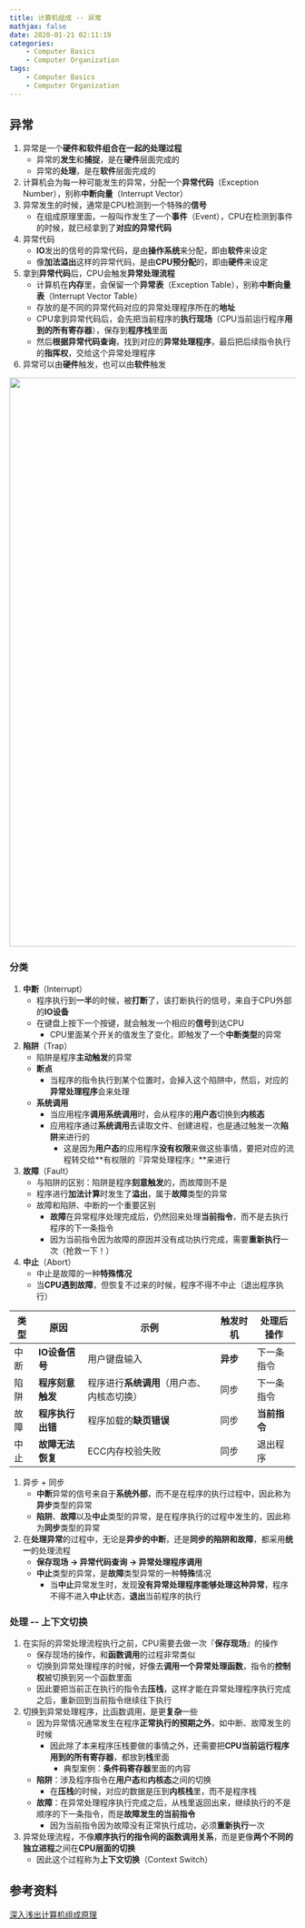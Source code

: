 ```yaml
---
title: 计算机组成 -- 异常
mathjax: false
date: 2020-01-21 02:11:19
categories:
    - Computer Basics
    - Computer Organization
tags:
    - Computer Basics
    - Computer Organization
---
```


## 异常
1. 异常是一个**硬件和软件组合在一起的处理过程**
   - 异常的**发生**和**捕捉**，是在**硬件**层面完成的
   - 异常的**处理**，是在**软件**层面完成的
2. 计算机会为每一种可能发生的异常，分配一个**异常代码**（Exception Number），别称**中断向量**（Interrupt Vector）
3. 异常发生的时候，通常是CPU检测到一个特殊的**信号**
   - 在组成原理里面，一般叫作发生了一个**事件**（Event），CPU在检测到事件的时候，就已经拿到了**对应的异常代码**
4. 异常代码
   - **IO**发出的信号的异常代码，是由**操作系统**来分配，即由**软件**来设定
   - 像**加法溢出**这样的异常代码，是由**CPU预分配**的，即由**硬件**来设定
5. 拿到**异常代码**后，CPU会触发**异常处理流程**
   - 计算机在**内存**里，会保留一个**异常表**（Exception Table），别称**中断向量表**（Interrupt Vector Table）
   - 存放的是不同的异常代码对应的异常处理程序所在的**地址**
   - CPU拿到异常代码后，会先把当前程序的**执行现场**（CPU当前运行程序**用到的所有寄存器**），保存到**程序栈**里面
   - 然后**根据异常代码查询**，找到对应的**异常处理程序**，最后把后续指令执行的**指挥权**，交给这个异常处理程序
6. 异常可以由**硬件**触发，也可以由**软件**触发

<!-- more -->

<img src="https://computer-composition-1253868755.cos.ap-guangzhou.myqcloud.com/computer-organization-exception.jpg" width=1000/>

### 分类
1. **中断**（Interrupt）
   - 程序执行到**一半**的时候，被**打断**了，该打断执行的信号，来自于CPU外部的**IO设备**
   - 在键盘上按下一个按键，就会触发一个相应的**信号**到达CPU
     - CPU里面某个开关的值发生了变化，即触发了一个**中断类型**的异常
2. **陷阱**（Trap）
   - 陷阱是程序**主动触发**的异常
   - **断点**
     - 当程序的指令执行到某个位置时，会掉入这个陷阱中，然后，对应的**异常处理程序**会来处理
   - **系统调用**
     - 当应用程序**调用系统调用**时，会从程序的**用户态**切换到**内核态**
     - 应用程序通过**系统调用**去读取文件、创建进程，也是通过触发一次**陷阱**来进行的
       - 这是因为**用户态**的应用程序**没有权限**来做这些事情，要把对应的流程转交给**有权限的『异常处理程序』**来进行
3. **故障**（Fault）
   - 与陷阱的区别：陷阱是程序**刻意触发**的，而故障则不是
   - 程序进行**加法计算**时发生了**溢出**，属于**故障**类型的异常
   - 故障和陷阱、中断的一个重要区别
     - **故障**在异常程序处理完成后，仍然回来处理**当前指令**，而不是去执行程序的下一条指令
     - 因为当前指令因为故障的原因并没有成功执行完成，需要**重新执行**一次（抢救一下！）
4. **中止**（Abort）
   - 中止是故障的一种**特殊情况**
   - 当**CPU遇到故障**，但恢复不过来的时候，程序不得不中止（退出程序执行）

| 类型 | 原因 | 示例 | 触发时机 | 处理后操作 |
| --- | --- | --- | --- | --- |
| 中断 | **IO设备信号** | 用户键盘输入 | **异步** | 下一条指令 |
| 陷阱 | **程序刻意触发** | 程序进行**系统调用**（用户态、内核态切换） | 同步 | 下一条指令 |
| 故障 | **程序执行出错** | 程序加载的**缺页错误** | 同步 | **当前指令** |
| 中止 | **故障无法恢复** | ECC内存校验失败 | 同步 | 退出程序 |

1. 异步 + 同步
   - **中断**异常的信号来自于**系统外部**，而不是在程序的执行过程中，因此称为**异步**类型的异常
   - **陷阱**、**故障**以及**中止**类型的异常，是在程序执行的过程中发生的，因此称为**同步**类型的异常
2. 在**处理异常**的过程中，无论是**异步的中断**，还是**同步的陷阱和故障**，都采用**统一**的处理流程
   - **保存现场 -> 异常代码查询 -> 异常处理程序调用**
   - **中止**类型的异常，是**故障**类型异常的一种**特殊**情况
     - 当**中止**异常发生时，发现**没有异常处理程序能够处理这种异常**，程序不得不进入**中止**状态，**退出**当前程序的执行

### 处理 -- 上下文切换
1. 在实际的异常处理流程执行之前，CPU需要去做一次『**保存现场**』的操作
   - 保存现场的操作，和**函数调用**的过程非常类似
   - 切换到异常处理程序的时候，好像去**调用一个异常处理函数**，指令的**控制权**被切换到另一个函数里面
   - 因此要把当前正在执行的指令去**压栈**，这样才能在异常处理程序执行完成之后，重新回到当前指令继续往下执行
2. 切换到异常处理程序，比函数调用，是更**复杂**一些
   - 因为异常情况通常发生在程序**正常执行的预期之外**，如中断、故障发生的时候
     - 因此除了本来程序压栈要做的事情之外，还需要把**CPU当前运行程序用到的所有寄存器**，都放到**栈**里面
       - 典型案例：**条件码寄存器**里面的内容
   - **陷阱**：涉及程序指令在**用户态**和**内核态**之间的切换
     - 在**压栈**的时候，对应的数据是压到**内核栈**里，而不是程序栈
   - **故障**：在异常处理程序执行完成之后，从栈里返回出来，继续执行的不是顺序的下一条指令，而是**故障发生的当前指令**
     - 因为当前指令因为故障没有正常执行成功，必须**重新执行**一次
3. 异常处理流程，不像**顺序执行的指令间的函数调用关系**，而是更像**两个不同的独立进程**之间在**CPU层面的切换**
   - 因此这个过程称为**上下文切换**（Context Switch）

## 参考资料
[深入浅出计算机组成原理](https://time.geekbang.org/column/intro/100026001)